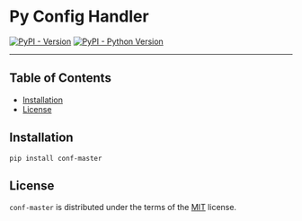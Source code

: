 # Py Config Handler

[![PyPI - Version](https://img.shields.io/pypi/v/conf-master.svg)](https://pypi.org/project/conf-master)
[![PyPI - Python Version](https://img.shields.io/pypi/pyversions/conf-master.svg)](https://pypi.org/project/conf-master)

-----

## Table of Contents

- [Installation](#installation)
- [License](#license)

## Installation

```console
pip install conf-master
```

## License

`conf-master` is distributed under the terms of the [MIT](https://spdx.org/licenses/MIT.html) license.
